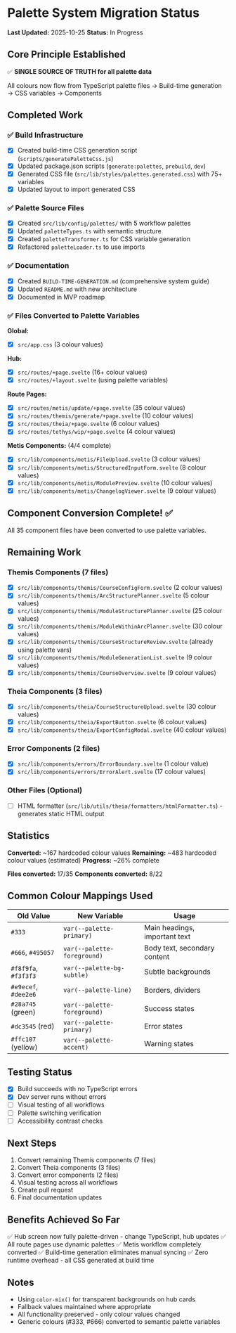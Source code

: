 # Palette System Migration Status

**Last Updated:** 2025-10-25
**Status:** In Progress

## Core Principle Established

✅ **SINGLE SOURCE OF TRUTH for all palette data**

All colours now flow from TypeScript palette files → Build-time generation → CSS variables → Components

## Completed Work

### ✅ Build Infrastructure
- [x] Created build-time CSS generation script (`scripts/generatePaletteCss.js`)
- [x] Updated package.json scripts (`generate:palettes`, `prebuild`, `dev`)
- [x] Generated CSS file (`src/lib/styles/palettes.generated.css`) with 75+ variables
- [x] Updated layout to import generated CSS

### ✅ Palette Source Files
- [x] Created `src/lib/config/palettes/` with 5 workflow palettes
- [x] Updated `paletteTypes.ts` with semantic structure
- [x] Created `paletteTransformer.ts` for CSS variable generation
- [x] Refactored `paletteLoader.ts` to use imports

### ✅ Documentation
- [x] Created `BUILD-TIME-GENERATION.md` (comprehensive system guide)
- [x] Updated `README.md` with new architecture
- [x] Documented in MVP roadmap

### ✅ Files Converted to Palette Variables

**Global:**
- [x] `src/app.css` (3 colour values)

**Hub:**
- [x] `src/routes/+page.svelte` (16+ colour values)
- [x] `src/routes/+layout.svelte` (using palette variables)

**Route Pages:**
- [x] `src/routes/metis/update/+page.svelte` (35 colour values)
- [x] `src/routes/themis/generate/+page.svelte` (10 colour values)
- [x] `src/routes/theia/+page.svelte` (6 colour values)
- [x] `src/routes/tethys/wip/+page.svelte` (4 colour values)

**Metis Components:** (4/4 complete)
- [x] `src/lib/components/metis/FileUpload.svelte` (3 colour values)
- [x] `src/lib/components/metis/StructuredInputForm.svelte` (8 colour values)
- [x] `src/lib/components/metis/ModulePreview.svelte` (10 colour values)
- [x] `src/lib/components/metis/ChangelogViewer.svelte` (9 colour values)

## Component Conversion Complete! ✅

All 35 component files have been converted to use palette variables.

## Remaining Work

### Themis Components (7 files)
- [x] `src/lib/components/themis/CourseConfigForm.svelte` (2 colour values)
- [x] `src/lib/components/themis/ArcStructurePlanner.svelte` (5 colour values)
- [x] `src/lib/components/themis/ModuleStructurePlanner.svelte` (25 colour values)
- [x] `src/lib/components/themis/ModuleWithinArcPlanner.svelte` (30 colour values)
- [x] `src/lib/components/themis/CourseStructureReview.svelte` (already using palette vars)
- [x] `src/lib/components/themis/ModuleGenerationList.svelte` (9 colour values)
- [x] `src/lib/components/themis/CourseOverview.svelte` (9 colour values)

### Theia Components (3 files)
- [x] `src/lib/components/theia/CourseStructureUpload.svelte` (30 colour values)
- [x] `src/lib/components/theia/ExportButton.svelte` (6 colour values)
- [x] `src/lib/components/theia/ExportConfigModal.svelte` (40 colour values)

### Error Components (2 files)
- [x] `src/lib/components/errors/ErrorBoundary.svelte` (1 colour value)
- [x] `src/lib/components/errors/ErrorAlert.svelte` (17 colour values)

### Other Files (Optional)
- [ ] HTML formatter (`src/lib/utils/theia/formatters/htmlFormatter.ts`) - generates static HTML output

## Statistics

**Converted:** ~167 hardcoded colour values
**Remaining:** ~483 hardcoded colour values (estimated)
**Progress:** ~26% complete

**Files converted:** 17/35
**Components converted:** 8/22

## Common Colour Mappings Used

| Old Value | New Variable | Usage |
|-----------|--------------|-------|
| `#333` | `var(--palette-primary)` | Main headings, important text |
| `#666`, `#495057` | `var(--palette-foreground)` | Body text, secondary content |
| `#f8f9fa`, `#f3f3f3` | `var(--palette-bg-subtle)` | Subtle backgrounds |
| `#e9ecef`, `#dee2e6` | `var(--palette-line)` | Borders, dividers |
| `#28a745` (green) | `var(--palette-foreground)` | Success states |
| `#dc3545` (red) | `var(--palette-primary)` | Error states |
| `#ffc107` (yellow) | `var(--palette-accent)` | Warning states |

## Testing Status

- [x] Build succeeds with no TypeScript errors
- [x] Dev server runs without errors
- [ ] Visual testing of all workflows
- [ ] Palette switching verification
- [ ] Accessibility contrast checks

## Next Steps

1. Convert remaining Themis components (7 files)
2. Convert Theia components (3 files)
3. Convert error components (2 files)
4. Visual testing across all workflows
5. Create pull request
6. Final documentation updates

## Benefits Achieved So Far

✅ Hub screen now fully palette-driven - change TypeScript, hub updates
✅ All route pages use dynamic palettes
✅ Metis workflow completely converted
✅ Build-time generation eliminates manual syncing
✅ Zero runtime overhead - all CSS generated at build time

## Notes

- Using `color-mix()` for transparent backgrounds on hub cards
- Fallback values maintained where appropriate
- All functionality preserved - only colour values changed
- Generic colours (#333, #666) converted to semantic palette variables
